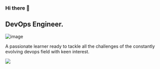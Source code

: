 ### Hi there 👋

## DevOps Engineer.

![image](https://miro.medium.com/v2/resize:fit:1400/format:webp/1*_LkSKStpGEUJJkOQB1tYew.jpeg)

A passionate learner ready to tackle all the challenges of the constantly evolving devops field with keen interest.

<img src="https://img.shields.io/badge/Docker-2CA5E0?style=for-the-badge&logo=docker&logoColor=white" />
